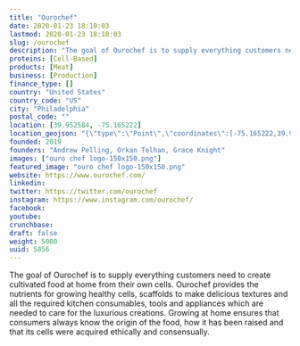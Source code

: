 ```yaml
---
title: "Ourochef"
date: 2020-01-23 18:10:03
lastmod: 2020-01-23 18:10:03
slug: /ourochef
description: "The goal of Ourochef is to supply everything customers need to create cultivated food at home from their own cells. Ourochef provides the nutrients for growing healthy cells, scaffolds to make delicious textures and all the required kitchen consumables, tools and appliances which are needed to care for the luxurious creations. Growing at home ensures that consumers always know the origin of the food, how it has been raised and that its cells were acquired ethically and consensually."
proteins: [Cell-Based]
products: [Meat]
business: [Production]
finance_type: []
country: "United States"
country_code: "US"
city: "Philadelphia"
postal_code: ""
location: [39.952584, -75.165222]
location_geojson: "{\"type\":\"Point\",\"coordinates\":[-75.165222,39.952584]}"
founded: 2019
founders: "Andrew Pelling, Orkan Telhan, Grace Knight"
images: ["ouro chef logo-150x150.png"]
featured_image: "ouro chef logo-150x150.png"
website: https://www.ourochef.com/
linkedin: 
twitter: https://twitter.com/ourochef
instagram: https://www.instagram.com/ourochef/
facebook: 
youtube: 
crunchbase: 
draft: false
weight: 5000
uuid: 5856
---
```

The goal of Ourochef is to supply everything customers need to create cultivated food at home from their own cells. Ourochef provides the nutrients for growing healthy cells, scaffolds to make delicious textures and all the required kitchen consumables, tools and appliances which are needed to care for the luxurious creations. Growing at home ensures that consumers always know the origin of the food, how it has been raised and that its cells were acquired ethically and consensually.
